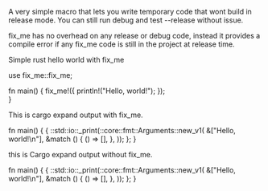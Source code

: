 
A very simple macro that lets you write temporary code that wont build in release mode. You can still run debug and test --release without issue. 

fix_me has no overhead on any release or debug code, instead it provides a compile error if any fix_me code is still in the project at release time. 



Simple rust hello world with fix_me

use fix_me::fix_me;

fn main() {
    fix_me!({
        println!("Hello, world!");
    });   
}

This is cargo expand output with fix_me.

fn main() {
    {
        ::std::io::_print(::core::fmt::Arguments::new_v1(
            &["Hello, world!\n"],
            &match () {
                () => [],
            },
        ));
    };
}


this is Cargo expand output without fix_me.

fn main() {
    {
        ::std::io::_print(::core::fmt::Arguments::new_v1(
            &["Hello, world!\n"],
            &match () {
                () => [],
            },
        ));
    };
}